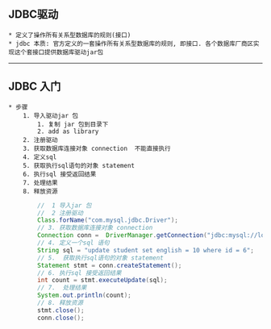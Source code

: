 ## JDBC驱动
    * 定义了操作所有关系型数据库的规则(接口)
    * jdbc 本质: 官方定义的一套操作所有关系型数据库的规则, 即接口. 各个数据库厂商区实现这个套接口提供数据库驱动jar包
-----
## JDBC 入门
    * 步骤
        1. 导入驱动jar 包
            1. 复制 jar 包到目录下
            2. add as library
        2. 注册驱动
        3. 获取数据库连接对象 connection  不能直接执行
        4. 定义sql
        5. 获取执行sql语句的对象 statement
        6. 执行sql 接受返回结果
        7. 处理结果
        8. 释放资源
```java
        //  1 导入jar 包
        //  2 注册驱动
        Class.forName("com.mysql.jdbc.Driver");
        // 3. 获取数据库连接对象 connection
        Connection conn =  DriverManager.getConnection("jdbc:mysql://localhost:3306/test","root","root");
        // 4. 定义一个sql 语句
        String sql = "update student set english = 10 where id = 6";
        // 5.  获取执行sql语句的对象 statement
        Statement stmt = conn.createStatement();
        // 6. 执行sql 接受返回结果
        int count = stmt.executeUpdate(sql);
        // 7.  处理结果
        System.out.println(count);
        // 8. 释放资源
        stmt.close();
        conn.close();
```